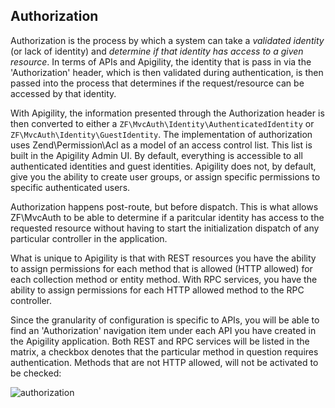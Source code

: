 Authorization
-------------

Authorization is the process by which a system can take a *validated identity* (or lack of identity) and *determine if that identity has access to a given resource*.  In terms of APIs and Apigility, the identity that is pass in via the 'Authorization' header, which is then validated during authentication, is then passed into the process that determines if the request/resource can be accessed by that identity.

With Apigility, the information presented through the Authorization header is then converted to either a `ZF\MvcAuth\Identity\AuthenticatedIdentity` or `ZF\MvcAuth\Identity\GuestIdentity`.  The implementation of authorization uses Zend\Permission\Acl as a model of an access control list.  This list is built in the Apigility Admin UI.  By default, everything is accessible to all authenticated identities and guest identities.  Apigility does not, by default, give you the ability to create user groups, or assign specific permissions to specific authenticated users.

Authorization happens post-route, but before dispatch.  This is what allows ZF\MvcAuth to be able to determine if a paritcular identity has access to the requested resource without having to start the initialization dispatch of any particular controller in the application.

What is unique to Apigility is that with REST resources you have the ability to assign permissions for each method that is allowed (HTTP allowed) for each collection method or entity method.  With RPC services, you have the ability to assign permissions for each HTTP allowed method to the RPC controller.

Since the granularity of configuration is specific to APIs, you will be able to find an 'Authorization' navigation item under each API you have created in the Apigility application.  Both REST and RPC services will be listed in the matrix, a checkbox denotes that the particular method in question requires authentication.  Methods that are not HTTP allowed, will not be activated to be checked:

![authorization](./authorization.jpg)